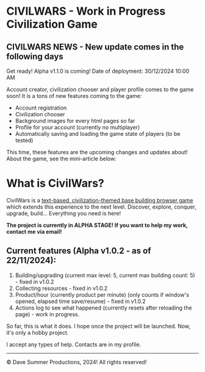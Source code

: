 # CIVILWARS - Work in Progress Civilization Game

## CIVILWARS NEWS - New update comes in the following days

Get ready! Alpha v1.1.0 is coming!
Date of deployment: 30/12/2024 10:00 AM

Account creator, civilization chooser and player profile comes to the game soon!
It is a tons of new features coming to the game:

* Account registration
* Civilization chooser
* Background images for every html pages so far
* Profile for your account (currently no multiplayer)
* Automatically saving and loading the game state of players (to be tested)

This time, these features are the upcoming changes and updates about!
About the game, see the mini-article below:

# What is CivilWars?

CivilWars is a <ins>text-based, civilization-themed base building browser game</ins> which
extends this experience to the next level.
Discover, explore, conquer, upgrade, build... Everything you need is here!

<b>The project is currently in ALPHA STAGE! If you want to help my work, contact me via email!</b>

## Current features (Alpha v1.0.2 - as of 22/11/2024):
1. Building/upgrading (current max level: 5, current max building count: 5) - fixed in v1.0.2
2. Collecting resources - fixed in v1.0.2
3. Product/hour (currently product per minute) (only counts if window's opened, elapsed time save/resume) - fixed in v1.0.2
4. Actions log to see what happened (currently resets after reloading the page) - work in progress.

So far, this is what it does.
I hope once the project will be launched. Now, it's only a hobby project.

I accept any types of help. Contacts are in my profile.


---


© Dave Summer Productions, 2024! All rights reserved!
